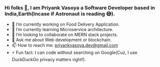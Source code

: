### Hi folks 👋, I am Priyank Vasoya a Software Developer based in India,Earth(Incase if Astronaut is reading 😅).

- 🔭 I’m currently working on Food Delivery Application.
- 🌱 I’m currently learning Microservice architecture.
- 👯 I’m looking to collaborate on MERN stack projects.
- 💬 Ask me about Web development or blockchain. 
- 📫 How to reach me: priyankvasoya.dev@gmail.com
- ⚡ Fun fact: I can code without searching on Google(Cuz, I use DuckDuckGo privacy matters right!).

